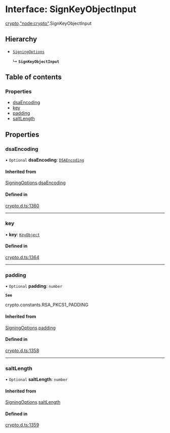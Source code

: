 # Interface: SignKeyObjectInput

[crypto](../modules/crypto.md).["node:crypto"](../modules/crypto._node_crypto_.md).SignKeyObjectInput

## Hierarchy

- [`SigningOptions`](crypto._crypto_.SigningOptions.md)

  ↳ **`SignKeyObjectInput`**

## Table of contents

### Properties

- [dsaEncoding](crypto._node_crypto_.SignKeyObjectInput.md#dsaencoding)
- [key](crypto._node_crypto_.SignKeyObjectInput.md#key)
- [padding](crypto._node_crypto_.SignKeyObjectInput.md#padding)
- [saltLength](crypto._node_crypto_.SignKeyObjectInput.md#saltlength)

## Properties

### dsaEncoding

• `Optional` **dsaEncoding**: [`DSAEncoding`](../modules/crypto._crypto_.md#dsaencoding)

#### Inherited from

[SigningOptions](crypto._crypto_.SigningOptions.md).[dsaEncoding](crypto._crypto_.SigningOptions.md#dsaencoding)

#### Defined in

[crypto.d.ts:1360](https://github.com/goodcodedev/bun-types/blob/8bd1b3a/crypto.d.ts#L1360)

___

### key

• **key**: [`KeyObject`](../classes/crypto._crypto_.KeyObject.md)

#### Defined in

[crypto.d.ts:1364](https://github.com/goodcodedev/bun-types/blob/8bd1b3a/crypto.d.ts#L1364)

___

### padding

• `Optional` **padding**: `number`

**`See`**

crypto.constants.RSA_PKCS1_PADDING

#### Inherited from

[SigningOptions](crypto._crypto_.SigningOptions.md).[padding](crypto._crypto_.SigningOptions.md#padding)

#### Defined in

[crypto.d.ts:1358](https://github.com/goodcodedev/bun-types/blob/8bd1b3a/crypto.d.ts#L1358)

___

### saltLength

• `Optional` **saltLength**: `number`

#### Inherited from

[SigningOptions](crypto._crypto_.SigningOptions.md).[saltLength](crypto._crypto_.SigningOptions.md#saltlength)

#### Defined in

[crypto.d.ts:1359](https://github.com/goodcodedev/bun-types/blob/8bd1b3a/crypto.d.ts#L1359)
